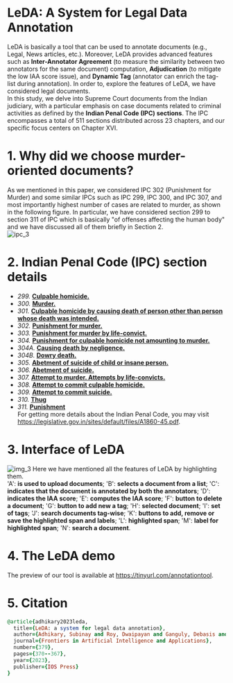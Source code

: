 # LeDA: A System for Legal Data Annotation
LeDA is basically a tool that can be used to annotate documents (e.g., Legal, News articles, etc.). Moreover, LeDA provides advanced features such as **Inter-Annotator Agreement** (to measure the similarity between two annotators for the same document) computation, **Adjudication** (to mitigate the low IAA score issue), and **Dynamic Tag** (annotator can enrich the tag-list during annotation). In order to, explore the features of LeDA, we have considered legal documents.<br />
In this study, we delve into Supreme Court documents from the Indian judiciary, with a particular emphasis on case documents related to criminal activities as defined by the **Indian Penal Code (IPC) sections**. The IPC encompasses a total of 511 sections distributed across 23 chapters, and our specific focus centers on Chapter XVI.
# 1. Why did we choose murder-oriented documents?
As we mentioned in this paper, we considered IPC 302 (Punishment for Murder) and some similar IPCs such as IPC 299, IPC 300, and IPC 307, and most importantly highest number of cases are related to murder, as shown in the following figure. In particular, we have considered section 299 to section 311 of IPC which is basically "of offenses affecting the human body" and we have discussed all of them briefly in Section 2.  <br/>
![ipc_3](https://github.com/subinayadhikary/LeDA/assets/50978159/e1f6674a-938a-4060-b0e6-a98054251c67)
# 2. Indian Penal Code (IPC) section details
- *299.* [**Culpable homicide.**](https://github.com/subinayadhikary/LeDA/blob/main/IPC_Sections/IPC_299.md) <br />
- *300.* [**Murder.**](https://github.com/subinayadhikary/LeDA/blob/main/IPC_Sections/IPC_300.md) <br />
- *301.* [**Culpable homicide by causing death of person other than person whose death was intended.**](https://github.com/subinayadhikary/LeDA/blob/main/IPC_Sections/IPC_301.md) <br />
- *302.* [**Punishment for murder.**](https://github.com/subinayadhikary/LeDA/blob/main/IPC_Sections/IPC_302.md) <br />
- *303.* [**Punishment for murder by life-convict.**](https://github.com/subinayadhikary/LeDA/blob/main/IPC_Sections/IPC_303.md) <br />
- *304.* [**Punishment for culpable homicide not amounting to murder.**](https://github.com/subinayadhikary/LeDA/blob/main/IPC_Sections/IPC_304.md) <br />
- *304A.* [**Causing death by negligence.**](https://github.com/subinayadhikary/LeDA/blob/main/IPC_Sections/IPC_304A.md) <br />
- *304B.* [**Dowry death.**](https://github.com/subinayadhikary/LeDA/blob/main/IPC_Sections/IPC_304B.md) <br />
- *305.* [**Abetment of suicide of child or insane person.**](https://github.com/subinayadhikary/LeDA/blob/main/IPC_Sections/IPC_305.md) <br />
- *306.* [**Abetment of suicide.**](https://github.com/subinayadhikary/LeDA/blob/main/IPC_Sections/IPC_306.md) <br />
- *307.* [**Attempt to murder. Attempts by life-convicts.**](https://github.com/subinayadhikary/LeDA/blob/main/IPC_Sections/IPC_307.md) <br />
- *308.* [**Attempt to commit culpable homicide.**](https://github.com/subinayadhikary/LeDA/blob/main/IPC_Sections/IPC_308.md) <br />
- *309.* [**Attempt to commit suicide.**](https://github.com/subinayadhikary/LeDA/blob/main/IPC_Sections/IPC_309.md) <br />
- *310.* [**Thug**](https://github.com/subinayadhikary/LeDA/blob/main/IPC_Sections/IPC_310.md) <br />
- *311.* [**Punishment**](https://github.com/subinayadhikary/LeDA/blob/main/IPC_Sections/IPC_311.md)<br />
For getting more details about the Indian Penal Code, you may visit https://legislative.gov.in/sites/default/files/A1860-45.pdf.  <br />
# 3. Interface of LeDA
![img_3](https://github.com/subinayadhikary/LeDA/assets/50978159/bc06a779-6665-4221-bbfb-e803583039e2)
Here we have mentioned all the features of LeDA by highlighting them. <br />
'A': **is used to upload documents**; 'B': **selects a document from a list**; 'C': **indicates that the document is annotated by both the annotators**; 'D': **indicates the IAA score**; 'E': **computes the IAA score**; 'F': **button to delete a document**; 'G': **button to add new a tag**; 'H': **selected document**; 'I': **set of tags**; 'J': **search documents tag-wise**; 'K': **buttons to add, remove or save the highlighted span and labels**; 'L': **highlighted span**; 'M': **label for highlighted span**; 'N': **search a document**.

# 4. The LeDA demo
The preview of our tool is available at https://tinyurl.com/annotationtool.
# 5. Citation
```ruby
@article{adhikary2023leda,
  title={LeDA: a system for legal data annotation},
  author={Adhikary, Subinay and Roy, Dwaipayan and Ganguly, Debasis and Kumar Guha, Shouvik and Ghosh, Kripabandhu},
  journal={Frontiers in Artificial Intelligence and Applications},
  number={379},
  pages={370--367},
  year={2023},
  publisher={IOS Press}
}
```


